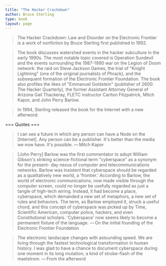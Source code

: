 ```yaml
---
title: "The Hacker Crackdown"
author: Bruce Sterling
type: book
layout: page
---
```


> The Hacker Crackdown: Law and Disorder on the Electronic Frontier is a work of nonfiction by Bruce Sterling first published in 1992.

> The book discusses watershed events in the hacker subculture in the early 1990s.
> The most notable topic covered is Operation Sundevil and the events surrounding the 1987-1990 war on the Legion of Doom network:
> the raid on Steve Jackson Games, the trial of "Knight Lightning" (one of the original journalists of Phrack),
> and the subsequent formation of the Electronic Frontier Foundation.
> The book also profiles the likes of "Emmanuel Goldstein" (publisher of 2600: The Hacker Quarterly),
> the former Assistant Attorney General of Arizona Gail Thackeray, FLETC instructor Carlton Fitzpatrick, Mitch Kapor, and John Perry Barlow.

> In 1994, Sterling released the book for the Internet with a new afterword.



=== Quotes ===

>    I can see a future in which any person can have a Node on the [Internet].
>    Any person can be a publisher. It's better than the media we now have. It's possible.
>    — Mitch Kapor

>    [John Perry] Barlow was the first commentator to adopt William Gibson's striking science-fictional term "cyberspace" as a synonym for the present- day nexus of computer and telecommunications networks.
>    Barlow was insistent that cyberspace should be regarded as a qualitatively new world, a 'frontier.'
>    According to Barlow, the world of electronic communications, now made visible through the computer screen,
>    could no longer be usefully regarded as just a tangle of high-tech wiring. Instead, it had become a place, cyberspace,
>    which demanded a new set of metaphors, a new set of rules and behaviors.
>    The term, as Barlow employed it, struck a useful chord, and this concept of cyberspace was picked up by Time,
>    Scientific American, computer police, hackers, and even Constitutional scholars.
>    'Cyberspace' now seems likely to become a permanent fixture of the language.
>    — On the initial founding of the Electronic Frontier Foundation

>    The electronic landscape changes with astounding speed.
>    We are living through the fastest technological transformation in human history.
>    I was glad to have a chance to document cyberspace during one moment in its long mutation;
>    a kind of strobe-flash of the maelstrom.
>    — From the afterword

